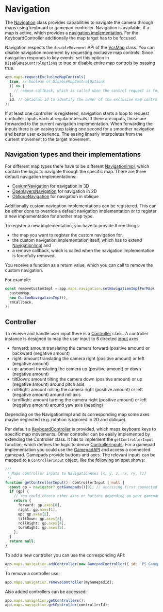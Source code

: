 # Navigation

The [Navigation](../src/map/navigation/navigation.ts) class provides capabilities to navigate the camera through maps using keyboard or gamepad controller.
Navigation is available, if a map is active, which provides a [navigation implementation](#navigation-types-and-their-implementations).
For the KeyboardController additionally the map target has to be focused.

Navigation respects the `disableMovement` API of the [VcsMap](../src/map/vcsMap.ts) class.
You can disable navigation movement by requesting exclusive map controls.
Since navigation responds to key events, set this option in `DisableMapControlOptions` to true or disable entire map controls by passing true.

```js
app.maps.requestExclusiveMapControls(
  true, // boolean or DisableMapControlOptions
  () => {
    // remove callback, which is called when the control request is forcefully removed.
  },
  id, // optional id to identify the owner of the exclusive map controls.
);
```

If at least one controller is registered, navigation starts a loop to request controller inputs each at regular intervals.
If there are inputs, those are forwarded to the current navigation implementation.
When forwarding the inputs there is an easing step taking one second for a smoother navigation and better user experience.
The easing linearly interpolates from the current movement to the target movement.

## Navigation types and their implementations

For different map types there have to be different [NavigationImpl](../src/map/navigation/navigationImpl.ts), which contain the logic to navigate through the specific map.
There are three default navigation implementations:

- [CesiumNavigation](../src/map/navigation/cesiumNavigation.ts) for navigation in 3D
- [OpenlayersNavigation](../src/map/navigation/openlayersNavigation.ts) for navigation in 2D
- [ObliqueNavigation](../src/map/navigation/obliqueNavigation.ts) for navigation in oblique

Additionally custom navigation implementations can be registered.
This can be either done to override a default navigation implementation or to register a new implementation for another map type.

To register a new implementation, you have to provide three things:

- the map you want to register the custom navigation for,
- the custom navigation implementation itself, which has to extend [NavigationImpl](../src/map/navigation/navigationImpl.ts) and
- a remove callback, which is called when the navigation implementation is forcefully removed.

You receive a function as a return value, which you can call to remove the custom navigation.

For example:

```js
const removeCustomImpl = app.maps.navigation.setNavigationImplForMap(
  customMap,
  new CustomNavigationImpl(),
  rmCallback,
);
```

## Controller

To receive and handle user input there is a [Controller](../src/map/navigation/controller/controller.ts) class.
A controller instance is designed to map the user input to 6 directed [input](../src/map/navigation/controller/controllerInput.ts) axes:

- forward: amount translating the camera forward (positive amount) or backward (negative amount)
- right: amount translating the camera right (positive amount) or left (negative amount)
- up: amount translating the camera up (positive amount) or down (negative amount)
- tiltDown: amount tilting the camera down (positive amount) or up (negative amount) around pitch axis
- rollRight: amount rolling the camera right (positive amount) or left (negative amount) around roll axis
- turnRight: amount turning the camera right (positive amount) or left (negative amount) around yaw axis (heading)

Depending on the NavigationImpl and its corresponding map some axes maybe neglected (e.g. rotation is ignored in 2D and oblique).

Per default a [KeyboardController](../src/map/navigation/controller/keyboardController.ts) is provided, which maps keyboard keys to specific map movements.
Other controller can be easily implemented by extending the Controller class.
It has to implement the `getControllerInput` function, which defines the logic to derive [ControllerInputs](../src/map/navigation/controller/controllerInput.ts).
For a gamepad implementation you could use the [GamepadAPI](https://developer.mozilla.org/en-US/docs/Web/API/Gamepad_API) and access a connected gamepad.
Gamepads provide buttons and axes. The relevant inputs can be mapped to a `ControllerInput` object, like the following snippet shows:

```typescript
/**
 * Maps controller inputs to NavigationAxes [x, y, z, rx, ry, rz]
 */
function getControllerInput(): ControllerInput | null {
  const gp = navigator?.getGamepads()[0]; // accessing first connected gamepad
  if (gp) {
    // You could choose other axes or buttons depending on your gamepad
    return {
      forward: gp.axes[0],
      right: gp.axes[1],
      up: gp.axes[2],
      tiltDown: gp.axes[3],
      rollRight: gp.axes[4],
      turnRight: gp.axes[5],
    };
  }
  return null;
}
```

To add a new controller you can use the corresponding API:

```js
app.maps.navigation.addController(new GamepadController({ id: 'PS Gamepad' }));
```

To remove a controller use:

```js
app.maps.navigation.removeController(myGamepadId);
```

Also added controllers can be accessed:

```js
app.maps.navigation.getControllers();
app.maps.navigation.getController(controllerId);
```
